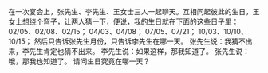 在一次宴会上，张先生、李先生、王女士三人一起聊天。互相问起彼此的生日，王女士想绕个弯子，让两人猜一下，便说，我的生日就在下面的这些日子里：
02/05、02/08、02/15；
04/03、04/08；
07/05、07/21；
10/03、10/10、10/15；
然后只告诉张先生月份，只告诉李先生在哪一天。
张先生说：我猜不出来，李先生肯定也猜不出来。
李先生说：如果这样，那我知道了。
张先生说：哦，那我也知道了。
请问生日究竟在哪一天？
